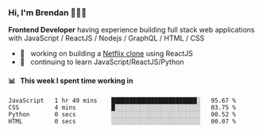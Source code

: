 ### Hi, I'm Brendan 👨🏻‍💻

<b>Frontend Developer</b> having experience building full stack web applications with JavaScript / ReactJS / Nodejs / GraphQL / HTML / CSS</p>

 - 🚀 	&nbsp; working on building a [Netflix clone](https://github.com/brendantfinn/netflix-clone) using ReactJS
 - 🌱 	&nbsp; continuing to learn JavaScript/ReactJS/Python

 
 
#### 📊 	&nbsp; This week I spent time working in
<!--START_SECTION:waka-->
```text
JavaScript   1 hr 49 mins    ████████████████████████░   95.67 % 
CSS          4 mins          █░░░░░░░░░░░░░░░░░░░░░░░░   03.75 % 
Python       0 secs          ░░░░░░░░░░░░░░░░░░░░░░░░░   00.52 % 
HTML         0 secs          ░░░░░░░░░░░░░░░░░░░░░░░░░   00.07 % 
```
<!--END_SECTION:waka-->
